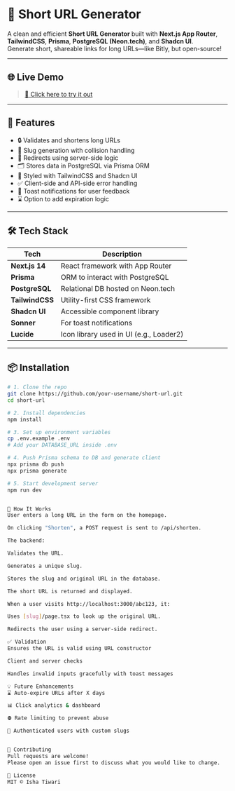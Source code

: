 # 🔗 Short URL Generator

A clean and efficient **Short URL Generator** built with **Next.js App Router**, **TailwindCSS**, **Prisma**, **PostgreSQL (Neon.tech)**, and **Shadcn UI**.  
Generate short, shareable links for long URLs—like Bitly, but open-source!

---

## 🌐 Live Demo

> [🔗 Click here to try it out](https://shorturl-lac.vercel.app/)

---

## 🚀 Features

- 🔒 Validates and shortens long URLs
- 🧠 Slug generation with collision handling
- 🔁 Redirects using server-side logic
- 🗂 Stores data in PostgreSQL via Prisma ORM
- 🎨 Styled with TailwindCSS and Shadcn UI
- ✅ Client-side and API-side error handling
- 🔔 Toast notifications for user feedback
- ⌛ Option to add expiration logic

---

## 🛠️ Tech Stack

| Tech           | Description                            |
|----------------|----------------------------------------|
| **Next.js 14** | React framework with App Router        |
| **Prisma**     | ORM to interact with PostgreSQL        |
| **PostgreSQL** | Relational DB hosted on Neon.tech      |
| **TailwindCSS**| Utility-first CSS framework            |
| **Shadcn UI**  | Accessible component library           |
| **Sonner**     | For toast notifications                |
| **Lucide**     | Icon library used in UI (e.g., Loader2)|

---

## 📦 Installation

```bash
# 1. Clone the repo
git clone https://github.com/your-username/short-url.git
cd short-url

# 2. Install dependencies
npm install

# 3. Set up environment variables
cp .env.example .env
# Add your DATABASE_URL inside .env

# 4. Push Prisma schema to DB and generate client
npx prisma db push
npx prisma generate

# 5. Start development server
npm run dev


🧠 How It Works
User enters a long URL in the form on the homepage.

On clicking "Shorten", a POST request is sent to /api/shorten.

The backend:

Validates the URL.

Generates a unique slug.

Stores the slug and original URL in the database.

The short URL is returned and displayed.

When a user visits http://localhost:3000/abc123, it:

Uses [slug]/page.tsx to look up the original URL.

Redirects the user using a server-side redirect.

✅ Validation
Ensures the URL is valid using URL constructor

Client and server checks

Handles invalid inputs gracefully with toast messages

💡 Future Enhancements
⌛ Auto-expire URLs after X days

📊 Click analytics & dashboard

⛔ Rate limiting to prevent abuse

🔐 Authenticated users with custom slugs


🤝 Contributing
Pull requests are welcome!
Please open an issue first to discuss what you would like to change.

📄 License
MIT © Isha Tiwari
